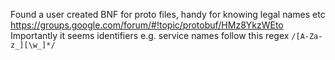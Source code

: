 Found a user created BNF for proto files, handy for knowing legal names etc https://groups.google.com/forum/#!topic/protobuf/HMz8YkzWEto
Importantly it seems identifiers e.g. service names follow this regex `/[A-Za-z_][\w_]*/`